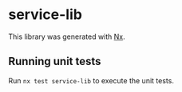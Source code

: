 # service-lib

This library was generated with [Nx](https://nx.dev).

## Running unit tests

Run `nx test service-lib` to execute the unit tests.
